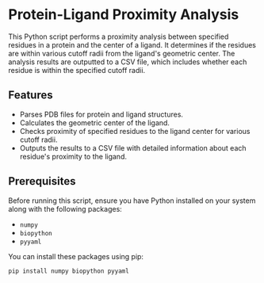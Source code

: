 # Protein-Ligand Proximity Analysis

This Python script performs a proximity analysis between specified residues in a protein and the center of a ligand. It determines if the residues are within various cutoff radii from the ligand's geometric center. The analysis results are outputted to a CSV file, which includes whether each residue is within the specified cutoff radii.

## Features

- Parses PDB files for protein and ligand structures.
- Calculates the geometric center of the ligand.
- Checks proximity of specified residues to the ligand center for various cutoff radii.
- Outputs the results to a CSV file with detailed information about each residue's proximity to the ligand.

## Prerequisites

Before running this script, ensure you have Python installed on your system along with the following packages:
- `numpy`
- `biopython`
- `pyyaml`

You can install these packages using pip:

```bash
pip install numpy biopython pyyaml
